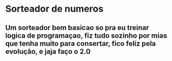<h1>Sorteador de numeros</h1>
<h2> Um sorteador bem basicao so pra eu treinar logica de programaçao, fiz tudo sozinho por mias que tenha muito para consertar, fico feliz pela evolução, e jaja faço o 2.0</h2>
